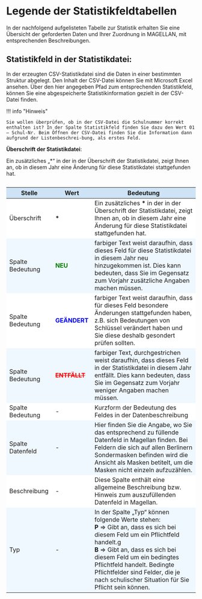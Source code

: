 # Legende der Statistikfeldtabellen

In der nachfolgend aufgelisteten Tabelle zur Statistik erhalten Sie eine Übersicht der geforderten Daten und Ihrer Zuordnung in MAGELLAN, mit entsprechenden Beschreibungen.

## Statistikfeld in der Statistikdatei:

In der erzeugten CSV-Statistikdatei sind die Daten in einer bestimmten Struktur abgelegt. Den Inhalt der CSV-Datei können Sie mit Microsoft Excel ansehen. Über den hier angegeben Pfad zum entsprechenden Statistikfeld, können Sie eine abgespeicherte Statistikinformation gezielt in der CSV-Datei finden.

!!! info "Hinweis"

    Sie wollen überprüfen, ob in der CSV-Datei die Schulnummer korrekt enthalten ist? In der Spalte Statistikfeld finden Sie dazu den Wert 01 – Schul-Nr. Beim Öffnen der CSV-Datei finden Sie die Information dann aufgrund der Listenbeschrei-bung, als erstes Feld.

**Überschrift der Statistikdatei**:

Ein zusätzliches „*“ in der in der Überschrift der Statistikdatei, zeigt Ihnen an, ob in diesem Jahr eine Änderung für diese Statistikdatei stattgefunden hat.

<table class="table">
<caption></caption>
<thead>
<tr>
<th style="background-color:#CEE3F6;">   Stelle  </th>
<th style="background-color:#CEE3F6;">  Wert   </th>
<th style="background-color:#CEE3F6;">   Bedeutung  </th>
    </tr>
 </thead>
<tbody>
<tr>
    <td align=left style="background-color:#FFFFFF;">  Überschrift  </td>
    <td align=left style="background-color:#FFFFFF;"> <b>*</b>  </td>
    <td align=left style="background-color:#FFFFFF;">  Ein zusätzliches <b>*</b> in der in der Überschrift der Statistikdatei, zeigt Ihnen an, ob in diesem Jahr eine Änderung für diese Statistikdatei stattgefunden hat.  </td>
    </tr>
<tr>
    <td align=left style="background-color:#F0F8FF;"> Spalte Bedeutung   </td>
    <td align=left style="background-color:#F0F8FF;">   <font color=green><b>	NEU	</b></font>  </td>
    <td align=left style="background-color:#F0F8FF;">  farbiger Text weist daraufhin, dass dieses Feld für diese Statistikdatei in diesem Jahr neu hinzugekommen ist. Dies kann bedeuten, dass Sie im Gegensatz zum Vorjahr zusätzliche Angaben machen müssen.  </td>
    </tr>
    <tr>
    <td align=left style="background-color:#FFFFFF;">   Spalte Bedeutung </td>
    <td align=left style="background-color:#FFFFFF;">    <font color=blue><b> GEÄNDERT	 </b></font> </td>
    <td align=left style="background-color:#FFFFFF;">   farbiger Text weist daraufhin, dass für dieses Feld besondere Änderungen stattgefunden haben, z.B. sich Bedeutungen von Schlüssel verändert haben und Sie diese deshalb gesondert prüfen sollten. </td>
    </tr>
<tr>
    <td align=left style="background-color:#F0F8FF;">  Spalte Bedeutung    </td>
        <td align=left style="background-color:#F0F8FF;"> <font color=red><s><b> ENTFÄLLT	 </b></s></font>   </td>
    <td align=left style="background-color:#F0F8FF;"> farbiger Text, durchgestrichen weist daraufhin, dass dieses Feld in der Statistikdatei in diesem Jahr entfällt. Dies kann bedeuten, dass Sie im Gegensatz zum Vorjahr weniger Angaben machen müssen.   </td>
    </tr>
    <tr>
    <td align=left style="background-color:#FFFFFF;">  Spalte Bedeutung  </td>
    <td align=left style="background-color:#FFFFFF;">  -  </td>
    <td align=left style="background-color:#FFFFFF;">    Kurzform der Bedeutung des Feldes in der Datenbeschreibung </td>
    </tr>
<tr>
    <td align=left style="background-color:#F0F8FF;">   Spalte Datenfeld </td>
    <td align=left style="background-color:#F0F8FF;">  -  </td>
    <td align=left style="background-color:#F0F8FF;">  Hier finden Sie die Angabe, wo Sie das entsprechend zu füllende Datenfeld in Magellan finden. Bei Feldern die sich auf allen Berlinern Sondermasken befinden wird die Ansicht als Masken betitelt, um die Masken nicht einzeln aufzuzählen.  </td>
    </tr>
    <tr>
    <td align=left style="background-color:#FFFFFF;">  Beschreibung  </td>
    <td align=left style="background-color:#FFFFFF;">   - </td>
    <td align=left style="background-color:#FFFFFF;">   Diese Spalte enthält eine allgemeine Beschreibung bzw. Hinweis zum auszufüllenden Datenfeld in Magellan. </td>
    </tr>
<tr>
    <td align=left style="background-color:#F0F8FF;">   Typ </td>
    <td align=left style="background-color:#F0F8FF;">   - </td>
    <td align=left style="background-color:#F0F8FF;">  In der Spalte „Typ“ können folgende Werte stehen:<br/>
<b>P </b>=> Gibt an, dass es sich bei diesem Feld um ein Pflichtfeld handelt.g<br/>
<b>B </b>=> Gibt an, dass es sich bei diesem Feld um ein bedingtes Pflichtfeld handelt. Bedingte Pflichtfelder sind Felder, die je nach schulischer Situation für Sie Pflicht sein können.  </td>
    </tr>
  </tbody>
</table>
